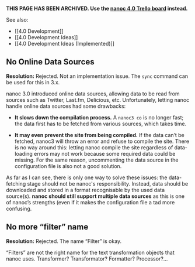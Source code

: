 **THIS PAGE HAS BEEN ARCHIVED. Use the [nanoc 4.0 Trello board](https://trello.com/b/dlEWOOBW/nanoc-4-0) instead.**

See also:

* [[4.0 Development]]
* [[4.0 Development Ideas]]
* [[4.0 Development Ideas (Implemented)]]

No Online Data Sources
----------------------

**Resolution:** Rejected. Not an implementation issue. The `sync` command can be used for this in 3.x.

nanoc 3.0 introduced online data sources, allowing data to be read from sources such as Twitter, Last.fm, Delicious, etc. Unfortunately, letting nanoc handle online data sources had some drawbacks:

* **It slows down the compilation process.** A `nanoc3 co` is no longer fast; the data first has to be fetched from various sources, which takes time.

* **It may even prevent the site from being compiled.** If the data can’t be fetched, nanoc3 will throw an error and refuse to compile the site. There is no way around this: letting nanoc compile the site regardless of data-loading errors may not work because some required data could be missing. For the same reason, uncommenting the data source in the configuration file is also not a good solution.

As far as I can see, there is only one way to solve these issues: the data-fetching stage should not be nanoc's responsibility. Instead, data should be downloaded and stored in a format recognisable by the used data source(s). **nanoc should still support multiple data sources** as this is one of nanoc’s strengths (even if it makes the configuration file a tad more confusing.

No more “filter” name
---------------------

**Resolution:** Rejected. The name “Filter” is okay.

“Filters” are not the right name for the text transformation objects that nanoc uses. Transformer? Transformator? Formatter? Processor?…